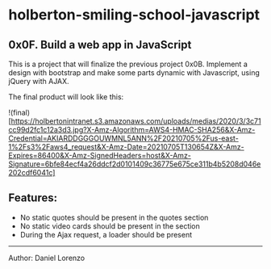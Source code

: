 # holberton-smiling-school-javascript
## 0x0F. Build a web app in JavaScript

This is a project that will finalize the previous project 0x0B. Implement a design with bootstrap and make some parts dynamic with Javascript, using jQuery with AJAX.

The final product will look like this:

!(final)[https://holbertonintranet.s3.amazonaws.com/uploads/medias/2020/3/3c71cc99d2fc1c12a3d3.jpg?X-Amz-Algorithm=AWS4-HMAC-SHA256&X-Amz-Credential=AKIARDDGGGOUWMNL5ANN%2F20210705%2Fus-east-1%2Fs3%2Faws4_request&X-Amz-Date=20210705T130654Z&X-Amz-Expires=86400&X-Amz-SignedHeaders=host&X-Amz-Signature=6bfe84ecf4a26ddcf2d0101409c36775e675ce311b4b5208d046e202cdf6041c]

## Features:
- No static quotes should be present in the quotes section
- No static video cards should be present in the section
- During the Ajax request, a loader should be present

___
Author: Daniel Lorenzo